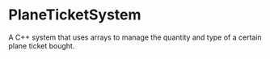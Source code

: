 # PlaneTicketSystem
A C++ system that uses arrays to manage the quantity and type of a certain plane ticket bought.
